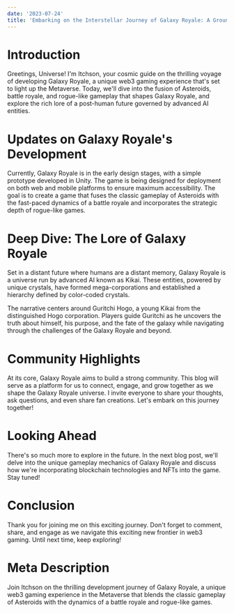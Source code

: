 ```yaml
---
date: '2023-07-24'
title: 'Embarking on the Interstellar Journey of Galaxy Royale: A Groundbreaking Web3 Gaming Experience in the Metaverse'
---
```


# Introduction

Greetings, Universe! I'm Itchson, your cosmic guide on the thrilling voyage of developing Galaxy Royale, a unique web3 gaming experience that's set to light up the Metaverse. Today, we'll dive into the fusion of Asteroids, battle royale, and rogue-like gameplay that shapes Galaxy Royale, and explore the rich lore of a post-human future governed by advanced AI entities.

# Updates on Galaxy Royale's Development

Currently, Galaxy Royale is in the early design stages, with a simple prototype developed in Unity. The game is being designed for deployment on both web and mobile platforms to ensure maximum accessibility. The goal is to create a game that fuses the classic gameplay of Asteroids with the fast-paced dynamics of a battle royale and incorporates the strategic depth of rogue-like games.

# Deep Dive: The Lore of Galaxy Royale

Set in a distant future where humans are a distant memory, Galaxy Royale is a universe run by advanced AI known as Kikai. These entities, powered by unique crystals, have formed mega-corporations and established a hierarchy defined by color-coded crystals. 

The narrative centers around Guritchi Hogo, a young Kikai from the distinguished Hogo corporation. Players guide Guritchi as he uncovers the truth about himself, his purpose, and the fate of the galaxy while navigating through the challenges of the Galaxy Royale and beyond.

# Community Highlights

At its core, Galaxy Royale aims to build a strong community. This blog will serve as a platform for us to connect, engage, and grow together as we shape the Galaxy Royale universe. I invite everyone to share your thoughts, ask questions, and even share fan creations. Let's embark on this journey together!

# Looking Ahead

There's so much more to explore in the future. In the next blog post, we'll delve into the unique gameplay mechanics of Galaxy Royale and discuss how we're incorporating blockchain technologies and NFTs into the game. Stay tuned!

# Conclusion

Thank you for joining me on this exciting journey. Don't forget to comment, share, and engage as we navigate this exciting new frontier in web3 gaming. Until next time, keep exploring!

# Meta Description

Join Itchson on the thrilling development journey of Galaxy Royale, a unique web3 gaming experience in the Metaverse that blends the classic gameplay of Asteroids with the dynamics of a battle royale and rogue-like games.
